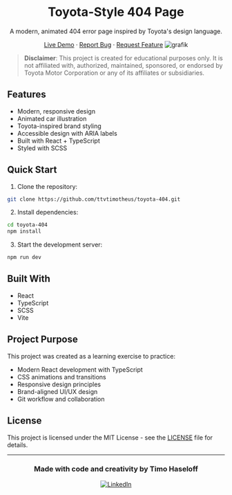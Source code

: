 <div align="center">

# Toyota-Style 404 Page

A modern, animated 404 error page inspired by Toyota's design language.

[Live Demo](https://toyota-404-six.vercel.app/) · [Report Bug](#) · [Request Feature](#)
![grafik](https://github.com/user-attachments/assets/7f4f0263-f491-4df4-af66-6de39949bf06)

</div>

> **Disclaimer**: This project is created for educational purposes only. It is not affiliated with, authorized, maintained, sponsored, or endorsed by Toyota Motor Corporation or any of its affiliates or subsidiaries.

## Features

- Modern, responsive design
- Animated car illustration
- Toyota-inspired brand styling
- Accessible design with ARIA labels
- Built with React + TypeScript
- Styled with SCSS

## Quick Start

1. Clone the repository:
```bash
git clone https://github.com/ttvtimotheus/toyota-404.git
```

2. Install dependencies:
```bash
cd toyota-404
npm install
```

3. Start the development server:
```bash
npm run dev
```

## Built With

- React
- TypeScript
- SCSS
- Vite

## Project Purpose

This project was created as a learning exercise to practice:
- Modern React development with TypeScript
- CSS animations and transitions
- Responsive design principles
- Brand-aligned UI/UX design
- Git workflow and collaboration

## License

This project is licensed under the MIT License - see the [LICENSE](LICENSE) file for details.

---

<div align="center">

### Made with code and creativity by Timo Haseloff

[![LinkedIn](https://img.shields.io/badge/LinkedIn-blue?style=flat&logo=linkedin&labelColor=blue)](https://www.linkedin.com/in/timo-haseloff-b4a3b4293/)

</div>
